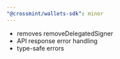 ```yaml
---
"@crossmint/wallets-sdk": minor
---
```


- removes removeDelegatedSigner
- API response error handling
- type-safe errors
